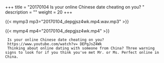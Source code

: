 +++
title = "20170104  Is your online Chinese date cheating on you? "
description = ""
weight = 20
+++

{{< mymp3 mp3="20170104_depgjsz4wk.mp4.wav.mp3" >}}

{{< mymp4 mp4="20170104_depgjsz4wk.mp4" >}}

     Is your online Chinese date cheating on you? 
     https://www.youtube.com/watch?v= DEPgJsZ4Wk 
     Thinking about online dating with someone from China? Three warning signs to look for if you think you've met Mr. or Ms. Perfect online in China. 
